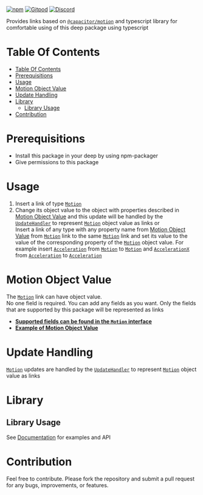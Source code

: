 [![npm](https://img.shields.io/npm/v/@deep-foundation/capacitor-motion.svg)](https://www.npmjs.com/package/@deep-foundation/capacitor-motion)
[![Gitpod](https://img.shields.io/badge/Gitpod-ready--to--code-blue?logo=gitpod)](https://gitpod.io/#https://github.com/deep-foundation/capacitor-motion)
[![Discord](https://badgen.net/badge/icon/discord?icon=discord&label&color=purple)](https://discord.gg/deep-foundation)

Provides links based on [`@capacitor/motion`](https://www.npmjs.com/package/@capacitor/motion) and typescript library for comfortable using of this deep package using typescript

# Table Of Contents
<!-- TABLE_OF_CONTENTS_START -->
- [Table Of Contents](#table-of-contents)
- [Prerequisitions](#prerequisitions)
- [Usage](#usage)
- [Motion Object Value](#motion-object-value)
- [Update Handling](#update-handling)
- [Library](#library)
  * [Library Usage](#library-usage)
- [Contribution](#contribution)
<!-- TABLE_OF_CONTENTS_END -->

# Prerequisitions

- Install this package in your deep by using npm-packager
- Give permissions to this package

# Usage

1. Insert a link of type [`Motion`]
2. Change its object value to the object with properties described in [Motion Object Value](#motion-object-value) and this update will be handled by the [`UpdateHandler`](https://freephoenix888.github.io/object-to-links-async-converter/classes/Package.html#UpdateHandler) to represent [`Motion`] object value as links
   or  
   Insert a link of any type with any property name from [Motion Object Value](#motion-object-value) from [`Motion`] link to the same [`Motion`] link and set its value to the value of the corresponding property of the [`Motion`] object value. For example insert [`Acceleration`] from [`Motion`] to [`Motion`] and [`AccelerationX`] from [`Acceleration`] to [`Acceleration`]

# Motion Object Value

The [`Motion`] link can have object value.  
No one field is required. You can add any fields as you want. Only the fields that are supported by this package will be represented as links  
- [**Supported fields can be found in the `Motion` interface**](https://deep-foundation.github.io/capacitor-motion/types/MotionInfo.html)  
- [**Example of Motion Object Value**](https://deep-foundation.github.io/capacitor-motion/types/MotionInfo.html#md:motion-info-example)

# Update Handling

[`Motion`] updates are handled by the [`UpdateHandler`](https://freephoenix888.github.io/object-to-links-async-converter/classes/Package.html#UpdateHandler) to represent [`Motion`] object value as links

# Library
## Library Usage
See [Documentation] for examples and API

# Contribution

Feel free to contribute. Please fork the repository and submit a pull request for any bugs, improvements, or features.


[`Motion`]: https://deep-foundation.github.io/capacitor-motion/classes/Package.html#Motion
[`Acceleration`]: https://deep-foundation.github.io/capacitor-motion/classes/Package.html#Acceleration
[`AccelerationX`]: https://deep-foundation.github.io/capacitor-motion/classes/Package.html#AccelerationX
[Documentation]: https://deep-foundation.github.io/capacitor-motion/